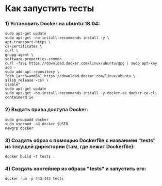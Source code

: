 # Как запустить тесты
### 1) Установить Docker на ubuntu:18.04: 
`sudo apt-get update`  
`sudo apt-get —no-install-recommends install -y \`  
`apt-transport-https \`  
`ca-certificates \`  
`curl \`  
`gnupg-agent \`  
`software-properties-common`  
`curl -fsSL https://download.docker.com/linux/ubuntu/gpg | sudo apt-key add -`   
`sudo add-apt-repository \`  
`"deb [arch=amd64] https://download.docker.com/linux/ubuntu \`  
`$(lsb_release -cs) \`  
`stable"`  
`sudo apt-get update`   
`sudo apt-get —no-install-recommends install -y docker-ce docker-ce-cli containerd.io`  
### 2) Выдать права доступа Docker:
`sudo groupadd docker`  
`sudo usermod -aG docker $USER`  
`newgrp docker`  
### 3) Создать образ с помощью Dockerfile с названием "tests" из текущей директории (там, где лежит Dockerfile):  
`docker build -t tests .`
### 4) Создать контейнер из образа "tests" и запустить его:  
`docker run -p 443:443 tests`

